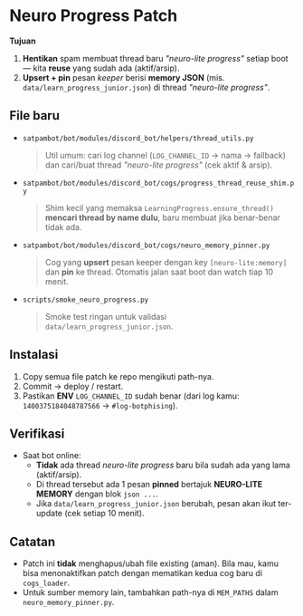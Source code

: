 # Neuro Progress Patch

**Tujuan**
1) **Hentikan** spam membuat thread baru *"neuro-lite progress"* setiap boot — kita **reuse** yang sudah ada (aktif/arsip).
2) **Upsert + pin** pesan *keeper* berisi **memory JSON** (mis. `data/learn_progress_junior.json`) di thread *"neuro-lite progress"*.

## File baru
- `satpambot/bot/modules/discord_bot/helpers/thread_utils.py`
  > Util umum: cari log channel (`LOG_CHANNEL_ID` → nama → fallback) dan cari/buat thread *"neuro-lite progress"* (cek aktif & arsip).
- `satpambot/bot/modules/discord_bot/cogs/progress_thread_reuse_shim.py`
  > Shim kecil yang memaksa `LearningProgress.ensure_thread()` **mencari thread by name dulu**, baru membuat jika benar-benar tidak ada.
- `satpambot/bot/modules/discord_bot/cogs/neuro_memory_pinner.py`
  > Cog yang **upsert** pesan keeper dengan key `[neuro-lite:memory]` dan **pin** ke thread. Otomatis jalan saat boot dan watch tiap 10 menit.
- `scripts/smoke_neuro_progress.py`
  > Smoke test ringan untuk validasi `data/learn_progress_junior.json`.

## Instalasi
1. Copy semua file patch ke repo mengikuti path-nya.
2. Commit → deploy / restart.
3. Pastikan **ENV** `LOG_CHANNEL_ID` sudah benar (dari log kamu: `1400375184048787566` → `#log-botphising`).

## Verifikasi
- Saat bot online:
  - **Tidak** ada thread *neuro-lite progress* baru bila sudah ada yang lama (aktif/arsip).
  - Di thread tersebut ada 1 pesan **pinned** bertajuk **NEURO-LITE MEMORY** dengan blok ```json ...```.
  - Jika `data/learn_progress_junior.json` berubah, pesan akan ikut ter-update (cek setiap 10 menit).

## Catatan
- Patch ini **tidak** menghapus/ubah file existing (aman). Bila mau, kamu bisa menonaktifkan patch dengan mematikan kedua cog baru di `cogs_loader`.
- Untuk sumber memory lain, tambahkan path-nya di `MEM_PATHS` dalam `neuro_memory_pinner.py`.
